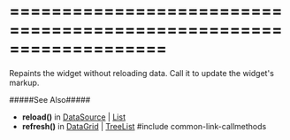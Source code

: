 ===================================================================
===================================================================

<!--shortDescription-->
Repaints the widget without reloading data. Call it to update the widget's markup.
<!--/shortDescription-->

<!--fullDescription-->
#####See Also#####
- **reload()** in [DataSource](/Documentation/ApiReference/Data_Layer/DataSource/Methods/#reload) | [List](/Documentation/ApiReference/UI_Widgets/dxList/Methods/#reload)
- **refresh()** in [DataGrid](/Documentation/ApiReference/UI_Widgets/dxDataGrid/Methods/#refresh) | [TreeList](/Documentation/ApiReference/UI_Widgets/dxTreeList/Methods/#refresh)
#include common-link-callmethods
<!--/fullDescription-->
